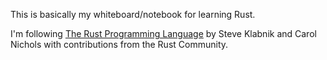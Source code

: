 This is basically my whiteboard/notebook for learning Rust. 

I'm following [The Rust Programming Language](https://doc.rust-lang.org/book/title-page.html) by Steve Klabnik and Carol Nichols with contributions from the Rust Community.